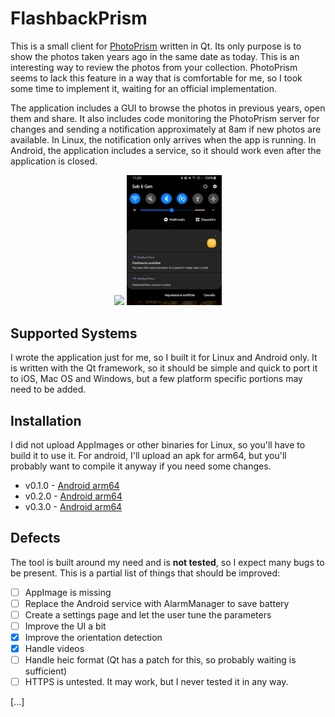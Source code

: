# FlashbackPrism



This is a small client for [PhotoPrism](https://github.com/photoprism/photoprism) written in Qt. Its only purpose is to show the photos taken years ago in the same date as today. This is an interesting way to review the photos from your collection. PhotoPrism seems to lack this feature in a way that is comfortable for me, so I took some time to implement it, waiting for an official implementation.

The application includes a GUI to browse the photos in previous years, open them and share. It also includes code monitoring the PhotoPrism server for changes and sending a notification approximately at 8am if new photos are available. In Linux, the notification only arrives when the app is running. In Android, the application includes a service, so it should work even after the application is closed.

<p align="center">
  <img src="docs/shot.webp" width="30%" />
  <img src="docs/notifications.png" width="30%" />
</p>

## Supported Systems

I wrote the application just for me, so I built it for Linux and Android only. It is written with the Qt framework, so it should be simple and quick to port it to iOS, Mac OS and Windows, but a few platform specific portions may need to be added.

## Installation

I did not upload AppImages or other binaries for Linux, so you'll have to build it to use it. For android, I'll upload an apk for arm64, but you'll probably want to compile it anyway if you need some changes.

* v0.1.0 - [Android arm64](https://github.com/carlonluca/flashbackprism/releases/download/v0.1.0/flashbackprism-0.1.0-arm64.apk)
* v0.2.0 - [Android arm64](https://github.com/carlonluca/flashbackprism/releases/download/v0.2.0/flashbackprism-0.2.0.apk)
* v0.3.0 - [Android arm64](https://github.com/carlonluca/flashbackprism/releases/download/v0.3.0/flashbackprism-0.3.0.apk)

## Defects

The tool is built around my need and is **not tested**, so I expect many bugs to be present. This is a partial list of things that should be improved:

- [ ] AppImage is missing
- [ ] Replace the Android service with AlarmManager to save battery
- [ ] Create a settings page and let the user tune the parameters
- [ ] Improve the UI a bit
- [x] Improve the orientation detection
- [x] Handle videos
- [ ] Handle heic format (Qt has a patch for this, so probably waiting is sufficient)
- [ ] HTTPS is untested. It may work, but I never tested it in any way.

[...]
